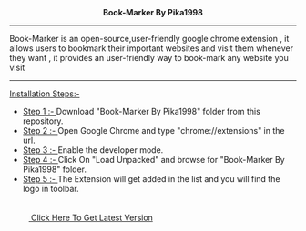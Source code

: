 <center><b>Book-Marker By Pika1998</b></center>
<hr/>
Book-Marker is an open-source,user-friendly google chrome extension , it allows users to bookmark their important websites and
visit them whenever they want , it provides an user-friendly way to book-mark any website you visit
<hr/>
<u>Installation Steps:-</u>
<ul>
  
<li><u>Step 1 :- </u> Download "Book-Marker By Pika1998" folder from this repository.</li>
<li><u>Step 2 :- </u> Open Google Chrome and type "chrome://extensions" in the url.</li>
<li><u>Step 3 :- </u> Enable the developer mode.</li>
<li><u>Step 4 :- </u> Click On "Load Unpacked" and browse for "Book-Marker By Pika1998" folder.</li>
<li><u>Step 5 :- </u> The Extension will get added in the list and you will find the logo in toolbar.</li>
<br/>
<br/>
<img src="http://www.qygjxz.com/data/out/123/5846173-images-download.png" height="10px" width="10px"><a href="https://github.com/Pika1998/Book-Marker/releases/tag/v1.3" style="height:100px;width:100px"> Click Here To Get Latest Version </a>
